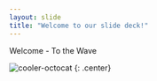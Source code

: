 ```yaml
---
layout: slide
title: "Welcome to our slide deck!"
---
```


Welcome - To the Wave

![cooler-octocat](https://octodex.github.com/images/twenty-percent-cooler-octocat.png)
{: .center}
